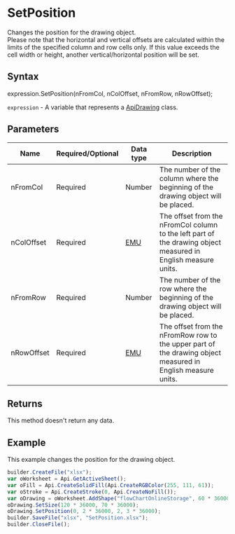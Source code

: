# SetPosition

Changes the position for the drawing object.
<br>Please note that the horizontal and vertical offsets are calculated within the limits of the specified column and row cells only. If this value exceeds the cell width or height, another vertical/horizontal position will be set.

## Syntax

expression.SetPosition(nFromCol, nColOffset, nFromRow, nRowOffset);

`expression` - A variable that represents a [ApiDrawing](../ApiDrawing.md) class.

## Parameters

| **Name** | **Required/Optional** | **Data type** | **Description** |
| ------------- | ------------- | ------------- | ------------- |
| nFromCol | Required | Number | The number of the column where the beginning of the drawing object will be placed. |
| nColOffset | Required | [EMU](../../../Enumerations/Emu.md) | The offset from the nFromCol column to the left part of the drawing object measured in English measure units. |
| nFromRow | Required | Number | The number of the row where the beginning of the drawing object will be placed. |
| nRowOffset | Required | [EMU](../../../Enumerations/Emu.md) | The offset from the nFromRow row to the upper part of the drawing object measured in English measure units. |

## Returns

This method doesn't return any data.

## Example

This example changes the position for the drawing object.

```javascript
builder.CreateFile("xlsx");
var oWorksheet = Api.GetActiveSheet();
var oFill = Api.CreateSolidFill(Api.CreateRGBColor(255, 111, 61));
var oStroke = Api.CreateStroke(0, Api.CreateNoFill());
var oDrawing = oWorksheet.AddShape("flowChartOnlineStorage", 60 * 36000, 35 * 36000, oFill, oStroke, 0, 2 * 36000, 0, 3 * 36000);
oDrawing.SetSize(120 * 36000, 70 * 36000);
oDrawing.SetPosition(0, 2 * 36000, 2, 3 * 36000);
builder.SaveFile("xlsx", "SetPosition.xlsx");
builder.CloseFile();
```